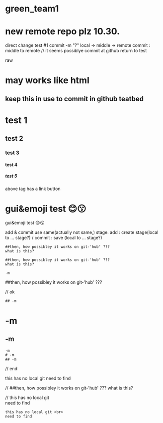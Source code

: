 # green_team1
# new remote repo plz 10.30.
direct change test #1
  commit -m "?"
  local -> middle -> remote
  commit : middle to remote
  // it seems possiblye commit at github
  return to test

  raw
  # may works like html <h>

  ## keep this in use to commit in github teatbed

  # test 1
  ## test 2
  ### test 3
  #### test 4
  ##### test 5

  above tag has a link button

  # gui&emoji test 😊😗
  gui&emoji test 😊😗

  add & commit use same(actually not same,) stage.
  add : create stage(local to ... stage?) / commit : save (local to ... stage?)

    ##then, how possibley it works on git-'hub' ???
    what is this?

    ##then, how possibley it works on git-'hub' ???
    what is this?

    -m
  
  ##then, how possibley it works on git-'hub' ???

// ok

    ## -m

  # -m

  ## -m

    -m
    # -m
    ## -m

// end

  this has no local git
  need to find
  
  // ##then, how possibley it works on git-'hub' ???
    what is this?

  //
  this has no local git <br>
  need to find

    this has no local git <br>
    need to find

